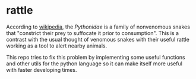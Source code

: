 # rattle
According to [wikipedia](https://en.wikipedia.org/wiki/Pythonidae), the _Pythonidae_ is a family of nonvenomous snakes that "constrict their prey to suffocate it prior to consumption". This is a contrast with the usual thought of venomous snakes with their useful rattle working as a tool to alert nearby animals.

This repo tries to fix this problem by implementing some useful functions and other utils for the python language so it can make itself more useful with faster developing times.
